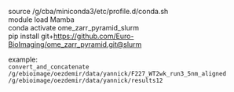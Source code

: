source /g/cba/miniconda3/etc/profile.d/conda.sh \
module load Mamba \
conda activate ome_zarr_pyramid_slurm \
pip install git+https://github.com/Euro-BioImaging/ome_zarr_pyramid.git@slurm

example: \
`convert_and_concatenate /g/ebioimage/oezdemir/data/yannick/F227_WT2wk_run3_5nm_aligned /g/ebioimage/oezdemir/data/yannick/results12`
